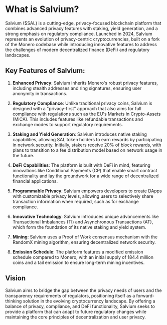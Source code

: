 # What is Salvium?

Salvium ($SAL) is a cutting-edge, privacy-focused blockchain platform that combines advanced privacy features with staking, yield generation, and a strong emphasis on regulatory compliance. Launched in 2024, Salvium represents an evolution of privacy-centric cryptocurrencies, built on a fork of the Monero codebase while introducing innovative features to address the challenges of modern decentralized finance (DeFi) and regulatory landscapes.

## Key Features of Salvium:

1. **Enhanced Privacy**: Salvium inherits Monero's robust privacy features, including stealth addresses and ring signatures, ensuring user anonymity in transactions.

2. **Regulatory Compliance**: Unlike traditional privacy coins, Salvium is designed with a "privacy-first" approach that also aims for full compliance with regulations such as the EU's Markets in Crypto-Assets (MiCA). This includes features like refundable transactions and exchange modes to support regulatory requirements.

3. **Staking and Yield Generation**: Salvium introduces native staking capabilities, allowing SAL token holders to earn rewards by participating in network security. Initially, stakers receive 20% of block rewards, with plans to transition to a fee distribution model based on network usage in the future.

4. **DeFi Capabilities**: The platform is built with DeFi in mind, featuring innovations like Conditional Payments (CP) that enable smart contract functionality and lay the groundwork for a wide range of decentralized financial applications.

5. **Programmable Privacy**: Salvium empowers developers to create DApps with customizable privacy levels, allowing users to selectively share transaction information when required, such as for exchange compliance.

6. **Innovative Technology**: Salvium introduces unique advancements like Transactional Imbalances (TI) and Asynchronous Transactions (AT), which form the foundation of its native staking and yield system.

7. **Mining**: Salvium uses a Proof of Work consensus mechanism with the RandomX mining algorithm, ensuring decentralized network security.

8. **Emission Schedule**: The platform features a modified emission schedule compared to Monero, with an initial supply of 184.4 million coins and a tail emission to ensure long-term mining incentives.

## Vision

Salvium aims to bridge the gap between the privacy needs of users and the transparency requirements of regulators, positioning itself as a forward-thinking solution in the evolving cryptocurrency landscape. By offering a balance of privacy, compliance, and DeFi functionality, Salvium seeks to provide a platform that can adapt to future regulatory changes while maintaining the core principles of decentralization and user privacy.